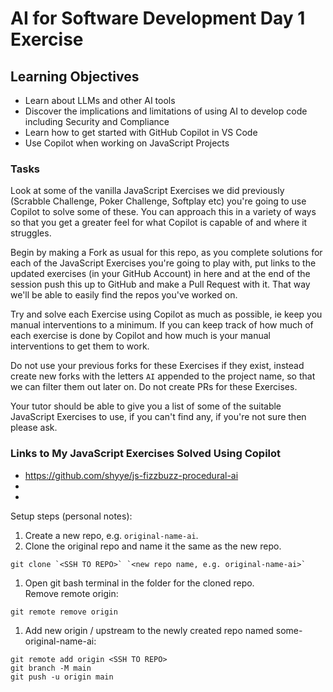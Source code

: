 # AI for Software Development Day 1 Exercise

## Learning Objectives

- Learn about LLMs and other AI tools
- Discover the implications and limitations of using AI to develop code including Security and Compliance
- Learn how to get started with GitHub Copilot in VS Code
- Use Copilot when working on JavaScript Projects

### Tasks

Look at some of the vanilla JavaScript Exercises we did previously (Scrabble Challenge, Poker Challenge, Softplay etc) you're going to use Copilot to solve some of these. You can approach this in a variety of ways so that you get a greater feel for what Copilot is capable of and where it struggles.

Begin by making a Fork as usual for this repo, as you complete solutions for each of the JavaScript Exercises you're going to play with, put links to the updated exercises (in your GitHub Account) in here and at the end of the session push this up to GitHub and make a Pull Request with it. That way we'll be able to easily find the repos you've worked on.

Try and solve each Exercise using Copilot as much as possible, ie keep you manual interventions to a minimum. If you can keep track of how much of each exercise is done by Copilot and how much is your manual interventions to get them to work.

Do not use your previous forks for these Exercises if they exist, instead create new forks with the letters `AI` appended to the project name, so that we can filter them out later on. Do not create PRs for these Exercises.

Your tutor should be able to give you a list of some of the suitable JavaScript Exercises to use, if you can't find any, if you're not sure then please ask.

### Links to My JavaScript Exercises Solved Using Copilot

- https://github.com/shyye/js-fizzbuzz-procedural-ai
-
-

Setup steps (personal notes):  
1. Create a new repo, e.g. `original-name-ai`.
2. Clone the original repo and name it the same as the new repo.
```
git clone `<SSH TO REPO>` `<new repo name, e.g. original-name-ai>`
```
1. Open git bash terminal in the folder for the cloned repo.  
   Remove remote origin:  
```
git remote remove origin
```
1. Add new origin / upstream to the newly created repo named some-original-name-ai:  
```
git remote add origin <SSH TO REPO>
git branch -M main
git push -u origin main
```
